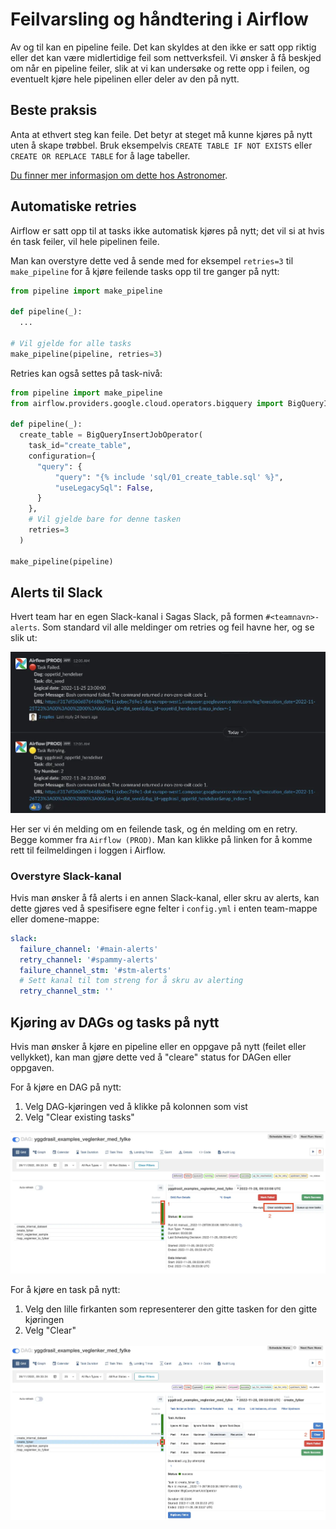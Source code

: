 # Feilvarsling og håndtering i Airflow

Av og til kan en pipeline feile. Det kan skyldes at den ikke er satt opp riktig eller det kan være midlertidige feil som nettverksfeil. Vi ønsker å få beskjed om når en pipeline feiler, slik at vi kan undersøke og rette opp i feilen, og eventuelt kjøre hele pipelinen eller deler av den på nytt.

## Beste praksis

Anta at ethvert steg kan feile. Det betyr at steget må kunne kjøres på nytt uten å skape trøbbel. Bruk eksempelvis `CREATE TABLE IF NOT EXISTS` eller `CREATE OR REPLACE TABLE` for å lage tabeller.

[Du finner mer informasjon om dette hos Astronomer](https://docs.astronomer.io/learn/dag-best-practices#review-idempotency).

## Automatiske retries

Airflow er satt opp til at tasks ikke automatisk kjøres på nytt; det vil si at hvis én task feiler, vil hele pipelinen feile.

Man kan overstyre dette ved å sende med for eksempel `retries=3` til `make_pipeline` for å kjøre feilende tasks opp til tre ganger på nytt:

```python
from pipeline import make_pipeline

def pipeline(_):
  ...

# Vil gjelde for alle tasks
make_pipeline(pipeline, retries=3)
```

Retries kan også settes på task-nivå:

```python
from pipeline import make_pipeline
from airflow.providers.google.cloud.operators.bigquery import BigQueryInsertJobOperator

def pipeline(_):
  create_table = BigQueryInsertJobOperator(
    task_id="create_table",
    configuration={
      "query": {
          "query": "{% include 'sql/01_create_table.sql' %}",
          "useLegacySql": False,
      }
    },
    # Vil gjelde bare for denne tasken
    retries=3
  )

make_pipeline(pipeline)
```

## Alerts til Slack

Hvert team har en egen Slack-kanal i Sagas Slack, på formen `#<teamnavn>-alerts`. Som standard vil alle meldinger om retries og feil havne her, og se slik ut:

![Alerts til Slack](img/alerts_example.webp)

Her ser vi én melding om en feilende task, og én melding om en retry. Begge kommer fra `Airflow (PROD)`. Man kan klikke på linken for å komme rett til feilmeldingen i loggen i Airflow.

### Overstyre Slack-kanal

Hvis man ønsker å få alerts i en annen Slack-kanal, eller skru av alerts, kan dette gjøres ved å spesifisere egne felter i `config.yml` i enten team-mappe eller domene-mappe:

```yaml
slack:
  failure_channel: '#main-alerts'
  retry_channel: '#spammy-alerts'
  failure_channel_stm: '#stm-alerts'
  # Sett kanal til tom streng for å skru av alerting
  retry_channel_stm: ''
```

## Kjøring av DAGs og tasks på nytt

Hvis man ønsker å kjøre en pipeline eller en oppgave på nytt (feilet eller vellykket), kan man gjøre dette ved å "cleare" status for DAGen eller oppgaven.

For å kjøre en DAG på nytt:

1. Velg DAG-kjøringen ved å klikke på kolonnen som vist
1. Velg "Clear existing tasks"

![Kjøre en DAG pånytt](img/rerun_dag.webp)

For å kjøre en task på nytt:

1. Velg den lille firkanten som representerer den gitte tasken for den gitte kjøringen
1. Velg "Clear"

![Kjøre en task pånytt](img/rerun_task.webp)
